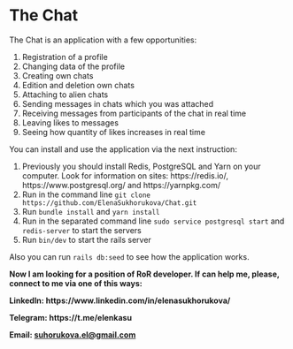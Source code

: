 <h1>The Chat</h1>

<p>The Chat is an application with a few opportunities:</p>
<ol>
  <li>Registration of a profile</li>
  <li>Changing data of the profile</li>
  <li>Creating own chats</li>
  <li>Edition and deletion own chats</li>
  <li>Attaching to alien chats</li>
  <li>Sending messages in chats which you was attached</li>
  <li>Receiving messages from participants of the chat in real time</li>
  <li>Leaving likes to messages</li>
  <li>Seeing how quantity of likes increases in real time</li>
</ol>

<p>You can install and use the application via the next instruction:</p>

<ol>
  <li>Previously you should install Redis, PostgreSQL and Yarn on your computer. Look for information on sites: https://redis.io/, https://www.postgresql.org/ and https://yarnpkg.com/</li>
	<li>Run in the command line <code>git clone https://github.com/ElenaSukhorukova/Chat.git</code></li>
	<li>Run <code>bundle install</code> and <code>yarn install</code></li>
	<li>
    Run in the separated command line <code>sudo service postgresql start</code> and <code>redis-server</code> to start the servers 
  </li>
  <li> Run <code>bin/dev</code> to start the rails server</li>
 </ol>
<p>Also you can run <code>rails db:seed</code> to see how the application works.</p>
<b>
	<p>Now I am looking for a position of RoR developer. If can help me, please, connect to me via one of this ways:</p>
	<p>LinkedIn: https://www.linkedin.com/in/elenasukhorukova/</p>
	<p>Telegram: https://t.me/elenkasu</p>
	<p>Email: <a href="mailto:suhorukova.el@gmail.com">suhorukova.el@gmail.com</a></p>
</b>
